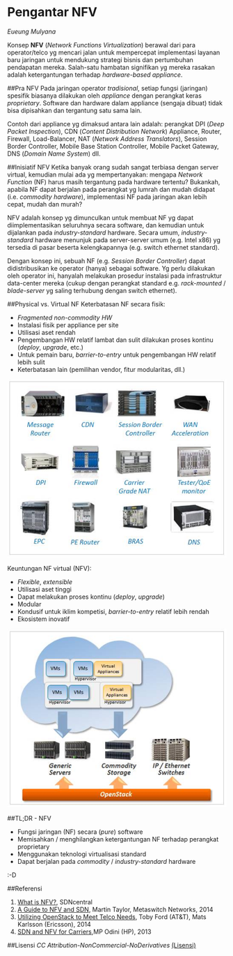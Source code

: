 # Pengantar NFV

*Eueung Mulyana*

Konsep **NFV** (*Network Functions Virtualization*) berawal dari para operator/telco yg mencari jalan untuk mempercepat implementasi layanan baru jaringan untuk mendukung strategi bisnis dan pertumbuhan pendapatan mereka. Salah-satu hambatan  signifikan yg mereka rasakan adalah ketergantungan terhadap *hardware-based appliance*.

##Pra NFV
Pada jaringan operator *tradisional*, setiap fungsi (jaringan) spesifik biasanya dilakukan oleh *appliance* dengan perangkat keras *proprietary*. Software dan hardware dalam appliance (sengaja dibuat) tidak bisa dipisahkan dan tergantung satu sama lain.

Contoh dari appliance yg dimaksud antara lain adalah: perangkat DPI (*Deep Packet Inspection*), CDN (*Content Distribution Network*) Appliance, Router, Firewall, Load-Balancer, NAT (*Network Address Translators*), Session Border Controller, Mobile Base Station Controller, Mobile Packet Gateway, DNS (*Domain Name System*) dll.

##Inisiatif NFV
Ketika banyak orang sudah sangat terbiasa dengan server virtual, kemudian mulai ada yg mempertanyakan: mengapa *Network Function* (NF) harus masih tergantung pada hardware tertentu? Bukankah, apabila NF dapat berjalan pada perangkat yg lumrah dan mudah didapat (i.e. *commodity hardware*), implementasi NF pada jaringan akan lebih cepat, mudah dan murah?

NFV adalah konsep yg dimunculkan untuk membuat NF yg dapat diimplementasikan seluruhnya secara software, dan kemudian untuk dijalankan pada *industry-standard* hardware. Secara umum, *industry-standard* hardware menunjuk pada server-server umum (e.g. Intel x86) yg tersedia di pasar beserta kelengkapannya (e.g. switch ethernet standard).

Dengan konsep ini, sebuah NF (e.g. *Session Border Controller*) dapat didistribusikan ke operator (hanya) sebagai software. Yg perlu dilakukan oleh operator ini, hanyalah melakukan prosedur instalasi pada infrastruktur data-center mereka (cukup dengan  perangkat standard e.g. *rack-mounted* / *blade-server* yg saling terhubung dengan switch ethernet).

##Physical vs. Virtual NF
Keterbatasan NF secara fisik:
- *Fragmented non-commodity HW*
- Instalasi fisik per appliance per site
- Utilisasi aset rendah
- Pengembangan HW relatif lambat dan sulit dilakukan proses  kontinu (*deploy*, *upgrade*, etc.)
- Untuk pemain baru, *barrier-to-entry* untuk pengembangan HW relatif lebih sulit
- Keterbatasan lain (pemilihan vendor, fitur modularitas, dll.)

![Physical NF](./assets/nfv01.jpg)

Keuntungan NF virtual (NFV):
- *Flexible*, *extensible*
- Utilisasi aset tinggi
- Dapat melakukan proses kontinu (*deploy*, *upgrade*)
- Modular
- Kondusif untuk iklim kompetisi, *barrier-to-entry* relatif lebih rendah
- Ekosistem inovatif

![Virtual NF](./assets/nfv02.jpg)

##TL;DR - NFV
- Fungsi jaringan (NF) secara (*pure*) software
- Memisahkan / menghilangkan ketergantungan NF terhadap perangkat proprietary
- Menggunakan teknologi virtualisasi standard
- Dapat berjalan pada *commodity* / *industry-standard* hardware

:-D

##Referensi

1. [What is NFV?](https://www.sdncentral.com/whats-network-functions-virtualization-nfv/), SDNcentral
2. [A Guide to NFV and SDN](http://www...), Martin Taylor, Metaswitch Networks, 2014
3. [Utilizing OpenStack to Meet Telco Needs](http://www...), Toby Ford (AT&T), Mats Karlsson (Ericsson), 2014
4. [SDN and NFV for Carriers](http://www...),MP Odini (HP), 2013

##Lisensi
*CC Attribution-NonCommercial-NoDerivatives*
[(Lisensi)](http://creativecommons.org/licenses/by-nc-nd/4.0/)
